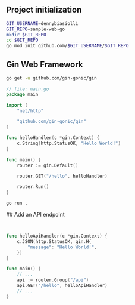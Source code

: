 ## Project initialization

```bash
GIT_USERNAME=dennybiasiolli
GIT_REPO=sample-web-go
mkdir $GIT_REPO
cd $GIT_REPO
go mod init github.com/$GIT_USERNAME/$GIT_REPO
```

## Gin Web Framework

```bash
go get -u github.com/gin-gonic/gin
```

```go
// file: main.go
package main

import (
	"net/http"

	"github.com/gin-gonic/gin"
)

func helloHandler(c *gin.Context) {
	c.String(http.StatusOK, "Hello World!")
}

func main() {
	router := gin.Default()

	router.GET("/hello", helloHandler)

	router.Run()
}
```

```bash
go run .
```

## Add an API endpoint

```go


func helloApiHandler(c *gin.Context) {
	c.JSON(http.StatusOK, gin.H{
		"message": "Hello World!",
	})
}

func main() {
    // ...
    api := router.Group("/api")
	api.GET("/hello", helloApiHandler)
    // ...
}
```
